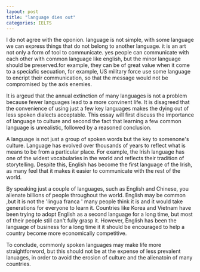 ```yaml
---
layout: post
title: "language dies out"
categories: IELTS
---
```

I do not agree with the oponion.
language is not simple, with some language we can express things that do not belong to another language. it is an art not only a form of tool to communicate.
yes people can communicate with each other with common language like english, but the minor language should be preserved.for example, they can be of great value when it come to a speciafic secuation, for example, US military force use some language to encript their communication, so that the message would not be compromised by the axis enemies.


It is argeud that the annual extinction of many languages is not a problem because fewer languages lead to a more convinent life. It is disagreed that the convenience of using just a few key languages makes the dying out of less spoken dialects acceptable. This essay will first discuss the importance of language to culture and second the fact that learning a few common language is unrealistic, followed by a reasoned conclusion.

A language is not just a group of spoken words but the key to somenone's culture.  Language has evolved over thousands of years to reflect what is means to be from a particular place. For example, the Irish language has one of the widest vocabularies in the world and reflects their tradition of storytelling. Despite this, English has become the first language of the Irish, as many feel that it makes it easier to communicate with the rest of the world.

By speaking just a couple of languages, such as English and Chinese, you alienate billions of people throughout the world. English may be common ,but it is not the 'lingua franca ' many people think it is and it would take generations for everyone to learn it. Countries like Korea and Vietnam have been trying to adopt English as a second language for a long time, but most of their people still can't fully grasp it. However, English has been the language of business for a long time it it should be encouraged to help a country become more economically competitive.

To conclude, commonly spoken languages may make life more straightforword, but this should not be at the expense of less prevalent lanuages, in order to avoid the erosion of culture and the alienatoin of many countries.
